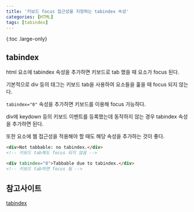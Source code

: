 ```yaml
---
title: '키보드 focus 접근성을 지정하는 tabindex 속성'
categories: [HTML]
tags: [tabindex]
---
```


{:toc .large-only}

## tabindex

html 요소에 tabindex 속성을 추가하면 키보드로 tab 했을 때 요소가 focus 된다.

기본적으로 div 등의 태그는 키보드 tab을 사용하여 요소들을 훑을 때 focus 되지 않는다.

`tabindex="0"` 속성을 추가하면 키보드를 이용해 focus 가능하다.

div에 keydown 등의 키보드 이벤트를 등록했는데 동작하지 않는 경우 tabindex 속성을 추가하면 된다.

또한 요소에 웹 접근성을 적용해야 할 때도 해당 속성을 추가하는 것이 좋다.

```html
<div>Not tabbable: no tabindex.</div>
<!-- 키보드 tab해도 focus 되지 않음 -->

<div tabindex="0">Tabbable due to tabindex.</div>
<!-- 키보드 tab하면 focus 됨 -->
```

## 참고사이트

[tabindex](https://developer.mozilla.org/ko/docs/Web/HTML/Global_attributes/tabindex)
